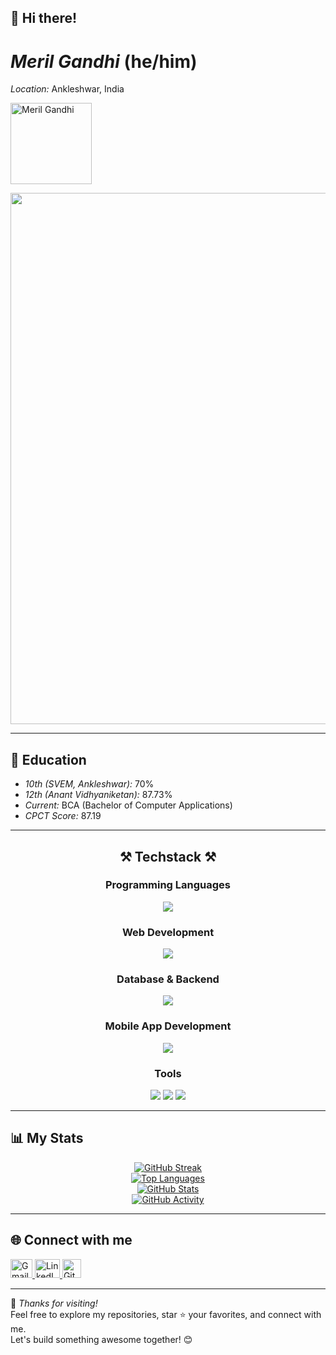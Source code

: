 ## 👋 Hi there!
# *Meril Gandhi* (he/him)  
*Location:* Ankleshwar, India  
<p align="left">
  <img src="https://komarev.com/ghpvc/?username=merilgandhi&label=Profile%20views&color=010b13&style=flat" alt="Meril Gandhi" style="width:130px; height:auto;" />
</p>  
<div align="center">
  <img src="https://media.giphy.com/media/v1.Y2lkPTc5MGI3NjExYjZrYWhrcGVqdThzc2Z5YmpwdWw0aHJqdDh3cjVhNGtlaTByNHN6biZlcD12MV9naWZzX3NlYXJjaCZjdD1n/qgQUggAC3Pfv687qPC/giphy.gif" width="850"/>
</div>

---

## 🏫 Education
- *10th (SVEM, Ankleshwar):* 70%  
- *12th (Anant Vidhyaniketan):* 87.73%  
- *Current:* BCA (Bachelor of Computer Applications)  
- *CPCT Score:* 87.19

---

<h2 align="center">⚒ Techstack ⚒</h2>
<div align="center">

  <h3 align="center">Programming Languages</h3>
  <img src="https://skillicons.dev/icons?i=c,cpp,java,python,javascript" />
  
  <h3 align="center">Web Development</h3>
  <img src="https://skillicons.dev/icons?i=html,css,react,tailwind" />
  
  <h3 align="center">Database & Backend</h3>
  <img src="https://skillicons.dev/icons?i=mongodb,nodejs,express,mysql,postgres" />
  <h3 align="center">Mobile App Development</h3>
  <img src="https://skillicons.dev/icons?i=androidstudio"/>
   <h3 align="center">Tools</h3>
    <img src="https://skillicons.dev/icons?i=vscode" />
    <img src="https://skillicons.dev/icons?i=git" />
    <img src="https://skillicons.dev/icons?i=github" />

</div>

---

## 📊 My Stats
<div align="center">
  <a href="https://git.io/streak-stats">
    <img src="https://github-readme-streak-stats.herokuapp.com?user=merilgandhi&theme=vision-friendly-dark&card_width=850" alt="GitHub Streak"/>
  </a><br>
  <a href="https://github.com/merilgandhi/github-readme-stats">
    <img src="https://github-readme-stats-git-masterrstaa-rickstaa.vercel.app/api/top-langs/?username=merilgandhi&layout=compact&theme=vision-friendly-dark&card_width=850&border_color=FFFFFF" alt="Top Languages"/>
  </a><br>
  <a href="https://github.com/merilgandhi/github-readme-stats">
    <img src="https://github-readme-stats.vercel.app/api?username=merilgandhi&theme=vision-friendly-dark&border_color=FFFFFF&card_width=850&show_icons=true" alt="GitHub Stats"/>
  </a><br>
  <a href="https://github.com/merilgandhi/github-readme-activity-graph">
    <img src="https://github-readme-activity-graph.vercel.app/graph?username=merilgandhi&theme=github-compact&height=350&title_color=ffa500" alt="GitHub Activity"/>
  </a>
</div>

---

## 🌐 Connect with me  
<p align="left">
  <a href="mailto:meril.gandhi03@gmail.com" target="_blank">
    <img src="https://upload.wikimedia.org/wikipedia/commons/4/4e/Gmail_Icon.png" alt="Gmail" height="30" width="35"/>
  </a>
  <a href="https://www.linkedin.com/in/meril-gandhi-3042102ab/" target="_blank">
    <img src="https://raw.githubusercontent.com/rahuldkjain/github-profile-readme-generator/master/src/images/icons/Social/linked-in-alt.svg" alt="LinkedIn" height="30" width="40"/>
  </a>
  <a href="https://github.com/merilgandhi" target="_blank">
    <img src="https://img.shields.io/badge/GitHub-black?style=for-the-badge&logo=github&logoColor=white" alt="GitHub Badge" height="30"/>
  </a>
</p>

---

🌟 *Thanks for visiting!*  
Feel free to explore my repositories, star ⭐ your favorites, and connect with me.  
Let's build something awesome together! 😊

